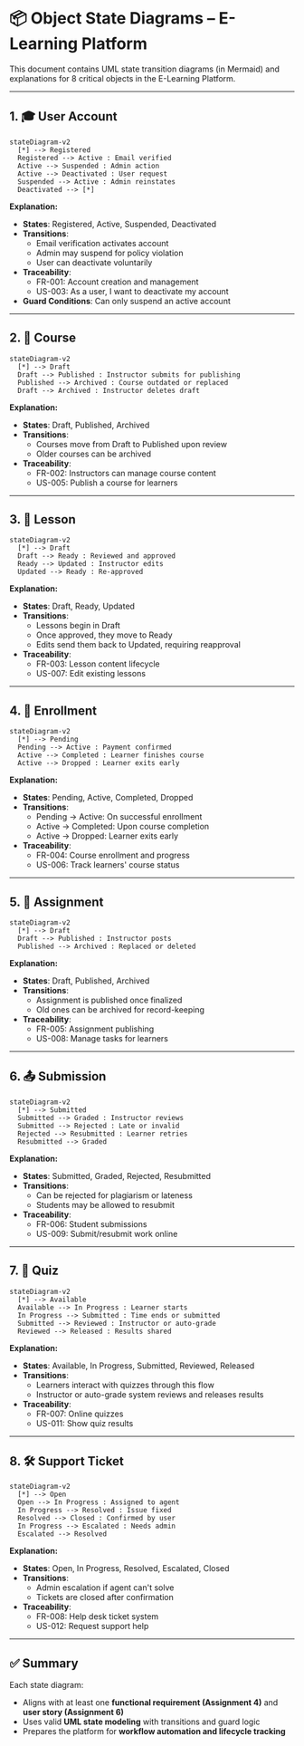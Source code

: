 # 📦 Object State Diagrams – E-Learning Platform

This document contains UML state transition diagrams (in Mermaid) and explanations for 8 critical objects in the E-Learning Platform.

---

## 1. 🎓 User Account

```mermaid
stateDiagram-v2
  [*] --> Registered
  Registered --> Active : Email verified
  Active --> Suspended : Admin action
  Active --> Deactivated : User request
  Suspended --> Active : Admin reinstates
  Deactivated --> [*]
```

**Explanation:**

- **States**: Registered, Active, Suspended, Deactivated  
- **Transitions**:  
  - Email verification activates account  
  - Admin may suspend for policy violation  
  - User can deactivate voluntarily  
- **Traceability**:  
  - FR-001: Account creation and management  
  - US-003: As a user, I want to deactivate my account  
- **Guard Conditions**: Can only suspend an active account

---

## 2. 📘 Course

```mermaid
stateDiagram-v2
  [*] --> Draft
  Draft --> Published : Instructor submits for publishing
  Published --> Archived : Course outdated or replaced
  Draft --> Archived : Instructor deletes draft
```

**Explanation:**

- **States**: Draft, Published, Archived  
- **Transitions**:  
  - Courses move from Draft to Published upon review  
  - Older courses can be archived  
- **Traceability**:  
  - FR-002: Instructors can manage course content  
  - US-005: Publish a course for learners

---

## 3. 📄 Lesson

```mermaid
stateDiagram-v2
  [*] --> Draft
  Draft --> Ready : Reviewed and approved
  Ready --> Updated : Instructor edits
  Updated --> Ready : Re-approved
```

**Explanation:**

- **States**: Draft, Ready, Updated  
- **Transitions**:  
  - Lessons begin in Draft  
  - Once approved, they move to Ready  
  - Edits send them back to Updated, requiring reapproval  
- **Traceability**:  
  - FR-003: Lesson content lifecycle  
  - US-007: Edit existing lessons

---

## 4. 🧾 Enrollment

```mermaid
stateDiagram-v2
  [*] --> Pending
  Pending --> Active : Payment confirmed
  Active --> Completed : Learner finishes course
  Active --> Dropped : Learner exits early
```

**Explanation:**

- **States**: Pending, Active, Completed, Dropped  
- **Transitions**:  
  - Pending → Active: On successful enrollment  
  - Active → Completed: Upon course completion  
  - Active → Dropped: Learner exits early  
- **Traceability**:  
  - FR-004: Course enrollment and progress  
  - US-006: Track learners' course status

---

## 5. 📝 Assignment

```mermaid
stateDiagram-v2
  [*] --> Draft
  Draft --> Published : Instructor posts
  Published --> Archived : Replaced or deleted
```

**Explanation:**

- **States**: Draft, Published, Archived  
- **Transitions**:  
  - Assignment is published once finalized  
  - Old ones can be archived for record-keeping  
- **Traceability**:  
  - FR-005: Assignment publishing  
  - US-008: Manage tasks for learners

---

## 6. 📤 Submission

```mermaid
stateDiagram-v2
  [*] --> Submitted
  Submitted --> Graded : Instructor reviews
  Submitted --> Rejected : Late or invalid
  Rejected --> Resubmitted : Learner retries
  Resubmitted --> Graded
```

**Explanation:**

- **States**: Submitted, Graded, Rejected, Resubmitted  
- **Transitions**:  
  - Can be rejected for plagiarism or lateness  
  - Students may be allowed to resubmit  
- **Traceability**:  
  - FR-006: Student submissions  
  - US-009: Submit/resubmit work online

---

## 7. 🧪 Quiz

```mermaid
stateDiagram-v2
  [*] --> Available
  Available --> In Progress : Learner starts
  In Progress --> Submitted : Time ends or submitted
  Submitted --> Reviewed : Instructor or auto-grade
  Reviewed --> Released : Results shared
```

**Explanation:**

- **States**: Available, In Progress, Submitted, Reviewed, Released  
- **Transitions**:  
  - Learners interact with quizzes through this flow  
  - Instructor or auto-grade system reviews and releases results  
- **Traceability**:  
  - FR-007: Online quizzes  
  - US-011: Show quiz results

---

## 8. 🛠️ Support Ticket

```mermaid
stateDiagram-v2
  [*] --> Open
  Open --> In Progress : Assigned to agent
  In Progress --> Resolved : Issue fixed
  Resolved --> Closed : Confirmed by user
  In Progress --> Escalated : Needs admin
  Escalated --> Resolved
```

**Explanation:**

- **States**: Open, In Progress, Resolved, Escalated, Closed  
- **Transitions**:  
  - Admin escalation if agent can't solve  
  - Tickets are closed after confirmation  
- **Traceability**:  
  - FR-008: Help desk ticket system  
  - US-012: Request support help

---

## ✅ Summary

Each state diagram:
- Aligns with at least one **functional requirement (Assignment 4)** and **user story (Assignment 6)**
- Uses valid **UML state modeling** with transitions and guard logic
- Prepares the platform for **workflow automation and lifecycle tracking**

